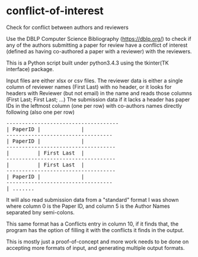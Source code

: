 # conflict-of-interest
Check for conflict between authors and reviewers

Use the DBLP Computer Science Bibliography (https://dblp.org/) to check if any of the authors submitting a paper for review have a conflict of interest (defined as having co-authored a paper with a reviewer) with the reviewers.

This is a Python script built under python3.4.3 using the tkinter(TK interface) package.

Input files are either xlsx or csv files.  The reviewer data is either a single column of reviewer names (First Last) with no header, or it looks for headers with Reviewer (but not email) in the name and reads those columns (First Last; First Last; ...)  The submission data if it lacks a header has paper IDs in the leftmost column (one per row) with co-authors names directly following (also one per row)

<pre>
------------------------------------
| PaperID |             |
----------------------------------
| PaperID |             |
----------------------------------- 
|         | First Last  |
-----------------------------------
|         | First Last  |
-----------------------------------
| PaperID |             |
----------------------------------
| .......
</pre>

It will also read submission data from a "standard" format I was shown where column 0 is the Paper ID, and column 5 is the Author Names separated bny semi-colons.

This same format has a Conflicts entry in column 10, if it finds that, the program has the option of filling it with the conflicts it finds in the output.


This is mostly just a proof-of-concept and more work needs to be done on accepting more formats of input, and generating multiple output formats.

